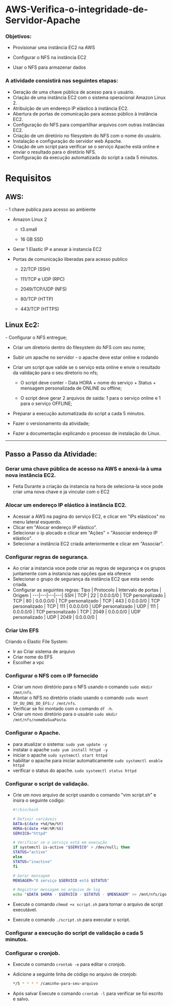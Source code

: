 <h1>AWS-Verifica-o-integridade-de-Servidor-Apache</h1>

<h3>Objetivos:</h3>

- Provisionar uma instância EC2 na AWS

- Configurar o NFS na instância EC2
  
- Usar o NFS para armazenar dados

<h3>A atividade consistirá nas seguintes etapas:</h3>

- Geração de uma chave pública de acesso para o usuário.
- Criação de uma instância EC2 com o sistema operacional Amazon Linux 2.
- Atribuição de um endereço IP elástico à instância EC2.
- Abertura de portas de comunicação para acesso público à instância EC2.
- Configuração do NFS para compartilhar arquivos com outras instâncias EC2.
- Criação de um diretório no filesystem do NFS com o nome do usuário.
- Instalação e configuração do servidor web Apache.
- Criação de um script para verificar se o serviço Apache está online e enviar o resultado para o diretório NFS.
- Configuração da execução automatizada do script a cada 5 minutos.

<h1>Requisitos</h1>

<h2>AWS:</h2>
- 1 chave publica para acesso ao ambiente

- Amazon Linux 2
    
    - t3.small
    
    - 16 GB SSD

- Gerar 1 Elastic IP e anexar à instancia EC2

- Portas de comunicação liberadas para acesso publico
    
    - 22/TCP (SSH)
    
    - 111/TCP e UDP (RPC)
    
    - 2049/TCP/UDP (NFS)
    
    - 80/TCP (HTTP)
    
    - 443/TCP (HTTPS)

<h2>Linux Ec2:</h2>
- Configurar o NFS entregue;

- Criar um diretorio dentro do filesystem do NFS com seu nome;

- Subir um apache no servidor - o apache deve estar online e rodando

- Criar um script que valide se o serviço esta online e envie o resultado da
validação para o seu diretorio no nfs;

    - O script deve conter - Data HORA + nome do serviço + Status + mensagem
      personalizada de ONLINE ou offline;
      
    - O script deve gerar 2 arquivos de saida: 1 para o serviço online e 1 para o
      serviço OFFLINE;
      
- Preparar a execução automatizada do script a cada 5 minutos.

- Fazer o versionamento da atividade;

- Fazer a documentação explicando o processo de instalação do Linux.

--------------------------------------------------------------------------------------------------


<h2>Passo a Passo da Atividade: </h2>

### Gerar uma chave pública de acesso na AWS e anexá-la à uma nova instância EC2.
- Feita Durante a criação da instancia na hora de seleciona-la voce pode criar uma nova chave e ja vincular com o EC2


### Alocar um endereço IP elástico à instância EC2.

- Acessar a AWS na pagina do serviço EC2, e clicar em "IPs elásticos" no menu lateral esquerdo.
- Clicar em "Alocar endereço IP elástico".
- Selecionar o ip alocado e clicar em "Ações" > "Associar endereço IP elástico".
- Selecionar a instância EC2 criada anteriormente e clicar em "Associar".

### Configurar regras de segurança.
- Ao criar a instancia voce pode criar as regras de segurança e os grupos juntamente com a instancia nas opções que ela oferece
- Selecionar o grupo de segurança da instância EC2 que esta sendo criada.
- Configurar as seguintes regras:
    Tipo | Protocolo | Intervalo de portas | Origem |
    ---|---|---|---|
    SSH | TCP | 22 | 0.0.0.0/0 |
    TCP personalizado | TCP | 80 | 0.0.0.0/0 |
    TCP personalizado | TCP | 443 | 0.0.0.0/0 |
    TCP personalizado | TCP | 111 | 0.0.0.0/0 |
    UDP personalizado | UDP | 111 | 0.0.0.0/0 |
    TCP personalizado | TCP | 2049 | 0.0.0.0/0 |
    UDP personalizado | UDP | 2049 | 0.0.0.0/0 |

### Criar Um EFS

Criando o Elastic File System:

 - Ir ao Criar sistema de arquivo
 - Criar nome do EFS
 - Escolher a vpc

### Configurar o NFS com o IP fornecido

- Criar um novo diretório para o NFS usando o comando `sudo mkdir /mnt/nfs`.
- Montar o NFS no diretório criado usando o comando `sudo mount IP_OU_DNS_DO_EFS:/ /mnt/nfs`.
- Verificar se foi montado com o comando `df -h`.
- Criar um novo diretório para o usuário `sudo mkdir /mnt/nfs/nomeDaSuaPasta`.

### Configurar o Apache.

- para atualizar o sistema: `sudo yum update -y`
- instalar o apache `sudo yum install httpd -y`
- iniciar o apache `sudo systemctl start httpd`
- habilitar o apache para iniciar automaticamente `sudo systemctl enable httpd`
- verificar o status do apache. `sudo systemctl status httpd`

### Configurar o script de validação.

- Crie um novo arquivo de script usando o comando "vim script.sh" e insira o seguinte codigo:
    ```bash
    #!/bin/bash

    # Definir variáveis
    DATA=$(date +%d/%m/%Y)
    HORA=$(date +%H:%M:%S)
    SERVICO="httpd"

    # Verificar se o serviço está em execução
    if systemctl is-active "$SERVICO" > /dev/null; then
    STATUS="active"
    else
    STATUS="inactive"
    fi

    # Gerar mensagem
    MENSAGEM="O serviço $SERVICO está $STATUS"

    # Registrar mensagem no arquivo de log
    echo "$DATA $HORA - $SERVICO - $STATUS - $MENSAGEM" >> /mnt/nfs/igor/statusServer.txt
    ```
    
- Execute o comando `chmod +x script.sh` para tornar o arquivo de script executável.
- Execute o comando `./script.sh` para executar o script.

### Configurar a execução do script de validação a cada 5 minutos.

### Configurar o cronjob.

- Execute o comando `crontab -e` para editar o cronjob.
- Adicione a seguinte linha de código no arquivo de cronjob:
    ```bash
    */5 * * * * /caminho-para-seu-arquivo
    ```
    
- Após salvar Execute o comando `crontab -l` para verificar se foi escrito e salvo.

</details>
